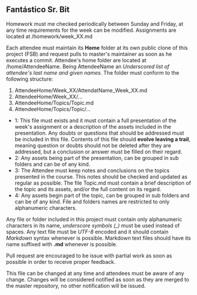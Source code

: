 Fantástico Sr. Bit
-

Homework must me checked periodically between Sunday and Friday, at any time requirements for the week can be modified. Assignments are located at /homework/week_XX.md

Each attendee must maintain its **Home** folder at its own public clone of this project (FSB) and request pulls to master's maintainer as soon as he executes a commit. Attendee's home folder are located at /home/AttendeeName. Being AttendeeName an *Underscored list of attendee's last name and given names*. The folder must conform to the following structure:

1. AttendeeHome/Week_XX/AttendatName_Week_XX.md
2. AttendeeHome/Week_XX/...
3. AttendeeHome/Topics/Topic.md
4. AttendeeHome/Topics/Topic/...

* 1: This file must exists and it must contain a full presentation of the week's assignment or a description of the assets included in the presentation. Any doubts or questions that should be addressed must be included in this file. Contents of this file should **evolve leaving a trail**, meaning question or doubts should not be deleted after they are addressed, but a conclusion or answer must be filled on their regard.
* 2: Any assets being part of the presentation, can be grouped in sub folders and can be of any kind.
* 3: The Attendee must keep notes and conclusions on the topics presented in the course. This notes should be checked and updated as regular as possible. The file Topic.md must contain a brief description of the topic and its assets, and/or the full content on its regard.
* 4: Any assets begin part of the topic, can be grouped in sub folders and can be of any kind. File and folders names are restricted to only alphanumeric characters.

Any file or folder included in this project must contain only alphanumeric characters in its name, *underscore symbols (_)* must be used instead of spaces. Any text file must be *UTF-8* encoded and it should contain *Markdown* syntax whenever is possible. Markdown text files should have its name suffixed with **.md** whenever is possible. 

Pull request are encouraged to be issue with partial work as soon as possible in order to receive proper feedback.

This file can be changed at any time and attendees must be aware of any change. Changes will be considered notified as soon as they are merged to the master repository, no other notification will be issued.
